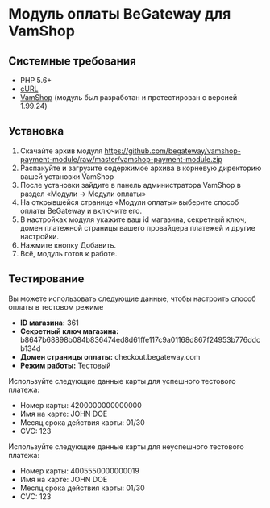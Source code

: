 # Модуль оплаты BeGateway для VamShop

## Системные требования

* PHP 5.6+
* [cURL](http://php.net/manual/en/book.curl.php)
* [VamShop](https://vamshop.ru/) (модуль был разработан и протестирован с версией 1.99.24)

## Установка

1. Скачайте архив модуля https://github.com/begateway/vamshop-payment-module/raw/master/vamshop-payment-module.zip
2. Распакуйте и загрузите содержимое архива в корневую директорию вашей установки VamShop
3. После установки зайдите в панель администратора VamShop в раздел «Модули → Модули оплаты»
4. На открывшейся странице «Модули оплаты» выберите способ оплаты BeGateway и включите его.
5. В настройках модуля укажите ваш id магазина, секретный ключ, домен платежной страницы вашего провайдера платежей и другие настройки.
6. Нажмите кнопку Добавить.
7. Всё, модуль готов к работе.

## Тестирование

Вы можете использовать следующие данные, чтобы настроить способ оплаты в тестовом режиме

  * __ID магазина:__ 361
  * __Секретный ключ магазина:__ b8647b68898b084b836474ed8d61ffe117c9a01168d867f24953b776ddcb134d
  * __Домен страницы оплаты:__ checkout.begateway.com
  * __Режим работы:__ Тестовый

Используйте следующие данные карты для успешного тестового платежа:

  * Номер карты: 4200000000000000
  * Имя на карте: JOHN DOE
  * Месяц срока действия карты: 01/30
  * CVC: 123

Используйте следующие данные карты для неуспешного тестового платежа:

  * Номер карты: 4005550000000019
  * Имя на карте: JOHN DOE
  * Месяц срока действия карты: 01/30
  * CVC: 123
